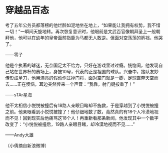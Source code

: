 # 穿越品百态

考了五年公务员都落榜的他烂醉如泥地坐在地上，“如果能让我拥有权势，我不惜一切！”一瞬间天旋地转。再次恢复意识时，他眼前是文武百官像朝拜圣上一般朝拜他，他可以在幼年的皇帝面前指鹿为马都无人敢逆。但面对空荡荡的裤裆，他哭了。 

——零子 

他是个执著的球迷，无奈国足太不给力，只好在游戏里过过瘾。恍惚间，他发现自己站在世界杯的赛场上，身披10号，代表的正是祖国的球队。兴奋中，接队友妙传形成单刀，他用漂亮的假动作过掉门将，面对空门就是一脚，足球直奔天空而去……正在懊恼，耳边突然传来一个声音：“我靠，射门键按重了！” 

——sTAr星海 

他不太相信小悦悦被撞后有18路人亲眼目睹却不施救，于是穿越到了小悦悦被撞之前。他亲眼看到小悦悦被撞了！他仔细地数了数，竟然真的有18个人冷漠地视而不见！回到现实后他痛骂这18个人！再重新看那条新闻，他发现其中一个数字改变了：“小悦悦被撞后，19路人亲眼目睹，却冷漠地视而不见……” 

——Andy大雄 

（小倩摘自新浪微博）